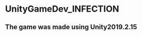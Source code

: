 # UnityGameDev_INFECTION

The game was made using Unity2019.2.15
------------------------------------------------------------------------------------------------------------------------------------------
